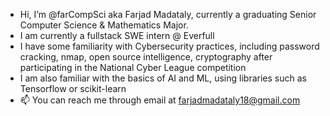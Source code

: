 - Hi, I’m @farCompSci aka Farjad Madataly, currently a graduating Senior Computer Science & Mathematics Major. 
- I am currently a fullstack SWE intern @ Everfull
- I have some familiarity with Cybersecurity practices, including password cracking, nmap, open source intelligence, cryptography after participating in the National Cyber League competition
- I am also familiar with the basics of AI and ML, using libraries such as Tensorflow or scikit-learn
- 📫 You can reach me through email at farjadmadataly18@gmail.com 

<!---
farCompSci/farCompSci is a ✨ special ✨ repository because its `README.md` (this file) appears on your GitHub profile.
You can click the Preview link to take a look at your changes.
--->
